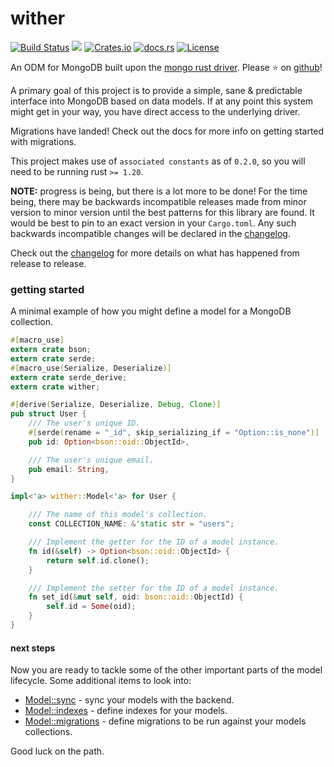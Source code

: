 wither
======
[![Build Status](https://travis-ci.org/thedodd/wither.svg?branch=master)](https://travis-ci.org/thedodd/wither)
[![](https://img.shields.io/badge/tested%20on-mongodb%203.2%2B-brightgreen.svg)](#)
[![Crates.io](https://img.shields.io/crates/v/wither.svg)](https://crates.io/crates/wither)
[![docs.rs](https://docs.rs/wither/badge.svg)](https://docs.rs/wither)
[![License](https://img.shields.io/badge/license-Apache%202.0-blue.svg)](LICENSE)

An ODM for MongoDB built upon the [mongo rust driver](https://github.com/mongodb-labs/mongo-rust-driver-prototype). Please ⭐ on [github](https://github.com/thedodd/wither)!

A primary goal of this project is to provide a simple, sane & predictable interface into MongoDB based on data models. If at any point this system might get in your way, you have direct access to the underlying driver.

Migrations have landed! Check out the docs for more info on getting started with migrations.

This project makes use of `associated constants` as of `0.2.0`, so you will need to be running rust `>= 1.20`.

**NOTE:** progress is being, but there is a lot more to be done! For the time being, there may be backwards incompatible releases made from minor version to minor version until the best patterns for this library are found. It would be best to pin to an exact version in your `Cargo.toml`. Any such backwards incompatible changes will be declared in the [changelog](https://github.com/thedodd/wither/master/CHANGELOG.md).

Check out the [changelog](https://github.com/thedodd/wither/master/CHANGELOG.md) for more details on what has happened from release to release.

### getting started
A minimal example of how you might define a model for a MongoDB collection.

```rust
#[macro_use]
extern crate bson;
extern crate serde;
#[macro_use(Serialize, Deserialize)]
extern crate serde_derive;
extern crate wither;

#[derive(Serialize, Deserialize, Debug, Clone)]
pub struct User {
    /// The user's unique ID.
    #[serde(rename = "_id", skip_serializing_if = "Option::is_none")]
    pub id: Option<bson::oid::ObjectId>,

    /// The user's unique email.
    pub email: String,
}

impl<'a> wither::Model<'a> for User {

    /// The name of this model's collection.
    const COLLECTION_NAME: &'static str = "users";

    /// Implement the getter for the ID of a model instance.
    fn id(&self) -> Option<bson::oid::ObjectId> {
        return self.id.clone();
    }

    /// Implement the setter for the ID of a model instance.
    fn set_id(&mut self, oid: bson::oid::ObjectId) {
        self.id = Some(oid);
    }
}
```

#### next steps
Now you are ready to tackle some of the other important parts of the model lifecycle. Some additional items to look into:

- [Model::sync](https://docs.rs/wither/0.5.0/wither/model/index.html#sync) - sync your models with the backend.
- [Model::indexes](https://docs.rs/wither/0.5.0/wither/model/index.html#indexes) - define indexes for your models.
- [Model::migrations](https://docs.rs/wither/0.5.0/wither/model/index.html#migrations) - define migrations to be run against your models collections.

Good luck on the path.
